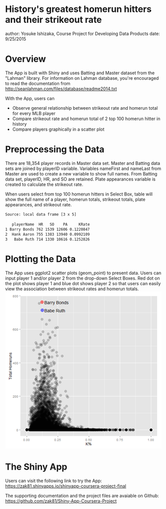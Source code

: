 History's greatest homerun hitters and their strikeout rate
========================================================
author: Yosuke Ishizaka, Course Project for Developing Data Products
date: 9/25/2015

Overview
========================================================
The App is built with Shiny and uses Batting and Master dataset from the "Lahman" library.  For information on Lahman database, you're encouraged to read the documentation from http://seanlahman.com/files/database/readme2014.txt

With the App, users can
- Observe general relationship between strikeout rate and homerun total for every MLB player
- Compare strikeout rate and homerun total of 2 top 100 homerun hitter in history
- Compare players graphically in a scatter plot

Preprocessing the Data
========================================================
There are 18,354 player records in Master data set.  Master and Batting data sets are joined by playerID variable.  Variables nameFirst and nameLast from Master are used to create a new variable to show full names.  From Batting data set, playerID, HR, and SO are retained.  Plate appearances variable is created to calculate the strikeout rate.

When users select from top 100 homerun hitters in Select Box, table will show the full name of a player, homerun totals, strikeout totals, plate appearances, and strikeout rate.

```
Source: local data frame [3 x 5]

   playerName  HR   SO    PA     KRate
1 Barry Bonds 762 1539 12606 0.1220847
2  Hank Aaron 755 1383 13940 0.0992109
3   Babe Ruth 714 1330 10616 0.1252826
```

Plotting the Data
========================================================
The App uses ggplot2 scatter plots (geom_point) to present data.  Users can input player 1 and/or player 2 from the drop-down Select Boxes.  Red dot on the plot shows player 1 and blue dot shows player 2 so that users can easily view the association between strikeout rates and homerun totals.
![plot of chunk unnamed-chunk-2](coursera-presentation-figure/unnamed-chunk-2-1.png) 

The Shiny App
========================================================
Users can visit the following link to try the App:
https://zak81.shinyapps.io/shinyapp-coursera-project-final

The supporting documentation and the project files are avaiable on Github: https://github.com/zak81/Shiny-App-Coursera-Project
